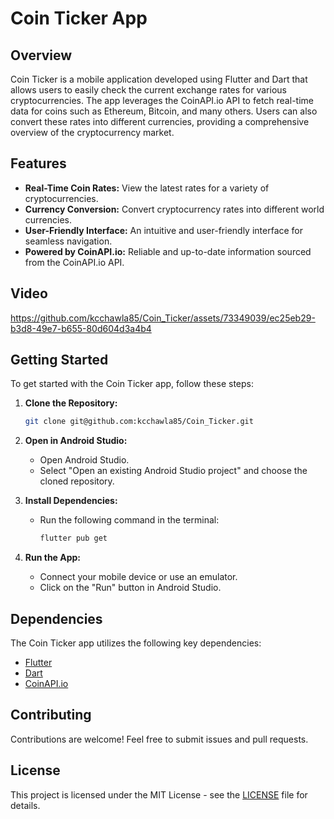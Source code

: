 # Coin Ticker App

## Overview

Coin Ticker is a mobile application developed using Flutter and Dart that allows users to easily check the current exchange rates for various cryptocurrencies. The app leverages the CoinAPI.io API to fetch real-time data for coins such as Ethereum, Bitcoin, and many others. Users can also convert these rates into different currencies, providing a comprehensive overview of the cryptocurrency market.

## Features

- **Real-Time Coin Rates:** View the latest rates for a variety of cryptocurrencies.
- **Currency Conversion:** Convert cryptocurrency rates into different world currencies.
- **User-Friendly Interface:** An intuitive and user-friendly interface for seamless navigation.
- **Powered by CoinAPI.io:** Reliable and up-to-date information sourced from the CoinAPI.io API.

## Video

https://github.com/kcchawla85/Coin_Ticker/assets/73349039/ec25eb29-b3d8-49e7-b655-80d604d3a4b4

## Getting Started

To get started with the Coin Ticker app, follow these steps:

1. **Clone the Repository:**
   ```bash
   git clone git@github.com:kcchawla85/Coin_Ticker.git
   ```

2. **Open in Android Studio:**
   - Open Android Studio.
   - Select "Open an existing Android Studio project" and choose the cloned repository.

3. **Install Dependencies:**
   - Run the following command in the terminal:
     ```bash
     flutter pub get
     ```

4. **Run the App:**
   - Connect your mobile device or use an emulator.
   - Click on the "Run" button in Android Studio.

## Dependencies

The Coin Ticker app utilizes the following key dependencies:

- [Flutter](https://flutter.dev/)
- [Dart](https://dart.dev/)
- [CoinAPI.io](https://www.coinapi.io/)

## Contributing

Contributions are welcome! Feel free to submit issues and pull requests.

## License

This project is licensed under the MIT License - see the [LICENSE](LICENSE) file for details.
